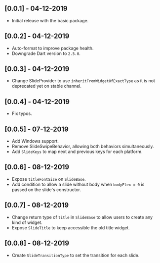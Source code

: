 ## [0.0.1] - 04-12-2019

* Initial release with the basic package.

## [0.0.2] - 04-12-2019

* Auto-format to improve package health.
* Downgrade Dart version to `2.5.0`.

## [0.0.3] - 04-12-2019

* Change SlideProvider to use `inheritFromWidgetOfExactType` as it is not
deprecated yet on stable channel.

## [0.0.4] - 04-12-2019

* Fix typos.

## [0.0.5] - 07-12-2019

* Add Windows support.
* Remove SlideSwipeBehavior, allowing both behaviors simultaneously.
* Add `SlideKeys` to map next and previous keys for each platform.

## [0.0.6] - 08-12-2019

* Expose `titleFontSize` on `SlideBase`.
* Add condition to allow a slide without body when `bodyFlex = 0` is passed on the slide's constructor.

## [0.0.7] - 08-12-2019

* Change return type of `title` in `SlideBase` to allow users to create any kind of widget.
* Expose `SlideTitle` to keep accessible the old title widget.

## [0.0.8] - 08-12-2019

* Create `SlideTransitionType` to set the transition for each slide.